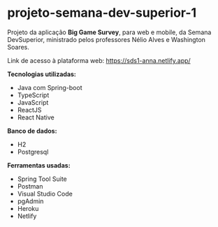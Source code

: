 # projeto-semana-dev-superior-1
Projeto da aplicação **Big Game Survey**, para web e mobile, da Semana DevSuperior, ministrado pelos professores Nélio Alves e Washington Soares.

Link de acesso à plataforma web: https://sds1-anna.netlify.app/

**Tecnologias utilizadas:**
* Java com Spring-boot
* TypeScript
* JavaScript
* ReactJS
* React Native

**Banco de dados:**
* H2
* Postgresql

**Ferramentas usadas:**
* Spring Tool Suite
* Postman
* Visual Studio Code
* pgAdmin
* Heroku
* Netlify

